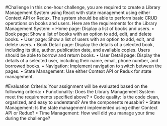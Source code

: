 #Challenge
In this one-hour challenge, you are required to create a Library Management System using React
with state management using either Context API or Redux. The system should be able to perform
basic CRUD operations on books and users.
Here are the requirements for the Library Management System:
• Home page: Display a list of books and users.
• Book page: Show a list of books with an option to add, edit, and delete books.
• User page: Show a list of users with an option to add, edit, and delete users.
• Book Detail page: Display the details of a selected book, including its title, author,
publication date, and available copies. Users should be able to borrow and return books.
• User Detail page: Display the details of a selected user, including their name, email,
phone number, and borrowed books.
• Navigation: Implement navigation to switch between the pages.
• State Management: Use either Context API or Redux for state management.

#Evaluation Criteria:
Your assignment will be evaluated based on the following criteria:
• Functionality: Does the Library Management System meet the requirements specified
above?
• Code quality: Is the code clean, organized, and easy to understand? Are the components
reusable?
• State Management: Is the state management implemented using either Context API or
Redux?
• Time Management: How well did you manage your time during the challenge?
